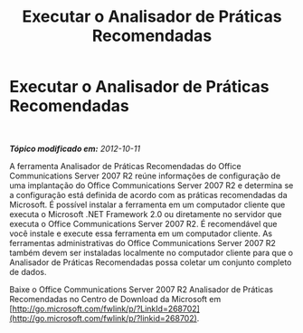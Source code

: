 ﻿---
title: Executar o Analisador de Práticas Recomendadas
TOCTitle: Executar o Analisador de Práticas Recomendadas
ms:assetid: 31a32b31-18d3-468b-91f5-b4968e738a39
ms:mtpsurl: https://technet.microsoft.com/pt-br/library/JJ688014(v=OCS.15)
ms:contentKeyID: 49886163
ms.date: 05/19/2016
mtps_version: v=OCS.15
ms.translationtype: HT
---

# Executar o Analisador de Práticas Recomendadas

 

_**Tópico modificado em:** 2012-10-11_

A ferramenta Analisador de Práticas Recomendadas do Office Communications Server 2007 R2 reúne informações de configuração de uma implantação do Office Communications Server 2007 R2 e determina se a configuração está definida de acordo com as práticas recomendadas da Microsoft. É possível instalar a ferramenta em um computador cliente que executa o Microsoft .NET Framework 2.0 ou diretamente no servidor que executa o Office Communications Server 2007 R2. É recomendável que você instale e execute essa ferramenta em um computador cliente. As ferramentas administrativas do Office Communications Server 2007 R2 também devem ser instaladas localmente no computador cliente para que o Analisador de Práticas Recomendadas possa coletar um conjunto completo de dados.

Baixe o Office Communications Server 2007 R2 Analisador de Práticas Recomendadas no Centro de Download da Microsoft em [http://go.microsoft.com/fwlink/p/?LinkId=268702](http://go.microsoft.com/fwlink/p/?linkid=268702).

